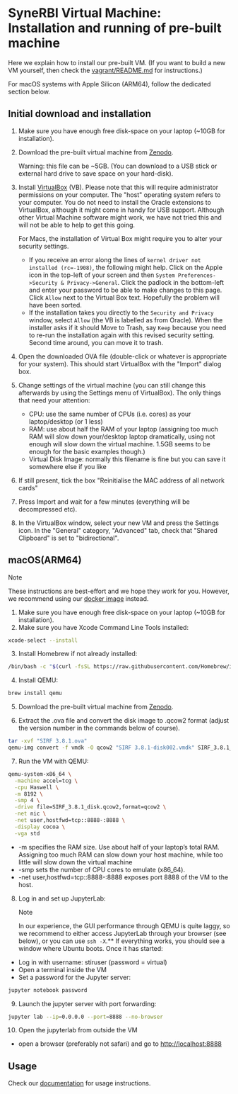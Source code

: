 # SyneRBI Virtual Machine: Installation and running of pre-built machine

Here we explain how to install our pre-built VM. (If you want to build a new VM yourself, then check the [vagrant/README.md](vagrant/README.md) for instructions.)

For macOS systems with Apple Silicon (ARM64), follow the dedicated section below.

## Initial download and installation

1. Make sure you have enough free disk-space on your laptop (~10GB for installation).

2. Download the pre-built virtual machine from [Zenodo](https://doi.org/10.5281/zenodo.3228198).

   Warning: this file can be ~5GB. (You can download to a USB stick or external hard drive to save space on your hard-disk).

3. Install [VirtualBox](https://www.virtualbox.org/) (VB). Please note that this will require administrator permissions on your computer. The "host" operating system refers to your computer. 
You do not need to install the Oracle extensions to VirtualBox, although it might come in handy for USB support. 
Although other Virtual Machine software might work, we have not tried this and will not be able to help to get this going.
    
   For Macs, the installation of Virtual Box might require you to alter your security settings. 
    - If you receive an error along the lines of `kernel driver not installed (rc=-1908)`, the following might help. Click on the Apple icon in the top-left of your screen and then `System Preferences->Security & Privacy->General`. Click the padlock in the bottom-left and enter your password to be able to make changes to this page. Click `Allow` next to the Virtual Box text. Hopefully the problem will have been sorted.
    - If the installation takes you directly to the `Security and Privacy` window, select `Allow` (the VB is labelled as from Oracle). When the installer asks if it should Move to Trash, say `Keep` because you need to re-run the installation again with this revised security setting. Second time around, you can move it to trash.

4. Open the downloaded OVA file (double-click or whatever is appropriate for your system). This should start VirtualBox with the "Import" dialog box.

5. Change settings of the virtual machine (you can still change this afterwards by using the Settings menu of VirtualBox). The only things that need your attention:
	- CPU: use the same number of CPUs (i.e. cores) as your laptop/desktop (or 1 less)
	- RAM: use about half the RAM of your laptop (assigning too much RAM will slow down your/desktop laptop dramatically, using not enough will slow down the virtual machine. 1.5GB seems to be enough for the basic examples though.)
	- Virtual Disk Image: normally this filename is fine but you can save it somewhere else if you like

6. If still present, tick the box "Reinitialise the MAC address of all network cards"

7. Press Import and wait for a few minutes (everything will be decompressed etc).

8. In the VirtualBox window, select your new VM and press the Settings icon. In the "General" category, "Advanced" tab, check that "Shared Clipboard" is set to "bidirectional".

## macOS(ARM64)


> [!NOTE]
> These instructions are best-effort and we hope they work for you. However, we recommend using our [docker image](../docker/README.md) instead.

1. Make sure you have enough free disk-space on your laptop (~10GB for installation).
2. Make sure you have Xcode Command Line Tools installed:
```bash
xcode-select --install
```
3. Install Homebrew if not already installed:
```bash
/bin/bash -c "$(curl -fsSL https://raw.githubusercontent.com/Homebrew/install/HEAD/install.sh)"
```
4. Install QEMU:
```bash
brew install qemu
```
5. Download the pre-built virtual machine from [Zenodo](https://doi.org/10.5281/zenodo.3228198).

6. Extract the .ova file and convert the disk image to .qcow2 format (adjust the version number in the commands below of course).
```bash
tar -xvf "SIRF 3.8.1.ova"
qemu-img convert -f vmdk -O qcow2 "SIRF 3.8.1-disk002.vmdk" SIRF_3.8.1_disk.qcow2
```
7. Run the VM with QEMU:
```bash
qemu-system-x86_64 \
  -machine accel=tcg \
  -cpu Haswell \
  -m 8192 \
  -smp 4 \
  -drive file=SIRF_3.8.1_disk.qcow2,format=qcow2 \
  -net nic \
  -net user,hostfwd=tcp::8888-:8888 \
  -display cocoa \
  -vga std
```
- -m specifies the RAM size. Use about half of your laptop’s total RAM. Assigning too much RAM can slow down your host machine, while too little will slow down the virtual machine 
- -smp sets the number of CPU cores to emulate (x86_64).
- -net user,hostfwd=tcp::8888-:8888 exposes port 8888 of the VM to the host.


8. Log in and set up JupyterLab:
   > [!NOTE]
   > In our experience, the GUI performance through QEMU is quite laggy, so we recommend to either access JupyterLab through your browser (see below), or you can use `ssh -X`.**
If everything works, you should see a window where Ubuntu boots. Once it has started:
- Log in with username: stiruser (password = virtual)
- Open a terminal inside the VM
- Set a password for the Jupyter server:
```bash
jupyter notebook password
```
9. Launch the jupyter server with port forwarding:
```bash
jupyter lab --ip=0.0.0.0 --port=8888 --no-browser
```
10. Open the jupyterlab from outside the VM
- open a browser (preferably not safari) and go to [http://localhost:8888](http://localhost:8888)




		


## Usage

Check our [documentation](documentation/README.md) for usage instructions.

